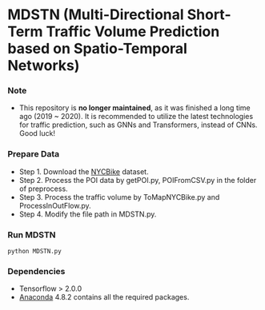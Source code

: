 # MDSTN (Multi-Directional Short-Term Traffic Volume Prediction based on Spatio-Temporal Networks)

### Note
* This repository is **no longer maintained**, as it was finished a long time ago (2019 ~ 2020). It is recommended to utilize the latest technologies for traffic prediction, such as GNNs and Transformers, instead of CNNs. Good luck!

### Prepare Data
* Step 1. Download the [NYCBike](https://data.cityofnewyork.us/) dataset.
* Step 2. Process the POI data by getPOI.py, POIFromCSV.py in the folder of preprocess.
* Step 3. Process the traffic volume by ToMapNYCBike.py and ProcessInOutFlow.py.
* Step 4. Modify the file path in MDSTN.py.

### Run MDSTN
    python MDSTN.py

### Dependencies
* Tensorflow > 2.0.0
* [Anaconda](https://www.anaconda.com/) 4.8.2 contains all the required packages.
